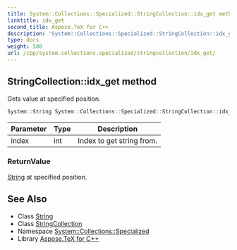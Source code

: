 ```yaml
---
title: System::Collections::Specialized::StringCollection::idx_get method
linktitle: idx_get
second_title: Aspose.TeX for C++
description: 'System::Collections::Specialized::StringCollection::idx_get method. Gets value at specified position in C++.'
type: docs
weight: 500
url: /cpp/system.collections.specialized/stringcollection/idx_get/
---
```

## StringCollection::idx_get method


Gets value at specified position.

```cpp
System::String System::Collections::Specialized::StringCollection::idx_get(int index) const
```


| Parameter | Type | Description |
| --- | --- | --- |
| index | int | Index to get string from. |

### ReturnValue

[String](../../../system/string/) at specified position.

## See Also

* Class [String](../../../system/string/)
* Class [StringCollection](../)
* Namespace [System::Collections::Specialized](../../)
* Library [Aspose.TeX for C++](../../../)
